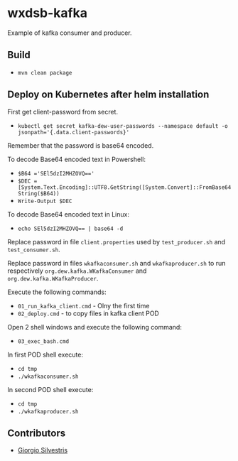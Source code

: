 # wxdsb-kafka

Example of kafka consumer and producer.

## Build

- `mvn clean package`

## Deploy on Kubernetes after helm installation

First get client-password from secret.

- `kubectl get secret kafka-dew-user-passwords --namespace default -o jsonpath='{.data.client-passwords}'`

Remember that the password is base64 encoded.

To decode Base64 encoded text in Powershell:

- `$B64 ='SEl5dzI2MHZOVQ=='`
- `$DEC = [System.Text.Encoding]::UTF8.GetString([System.Convert]::FromBase64String($B64))`
- `Write-Output $DEC`

To decode Base64 encoded text in Linux:

- `echo SEl5dzI2MHZOVQ== | base64 -d`

Replace password in file `client.properties` used by `test_producer.sh` and `test_consumer.sh`.

Replace password in files `wkafkaconsumer.sh` and `wkafkaproducer.sh` to run respectively `org.dew.kafka.WKafkaConsumer` and `org.dew.kafka.WKafkaProducer`.

Execute the following commands:

- `01_run_kafka_client.cmd` - Olny the first time
- `02_deploy.cmd` - to copy files in kafka client POD

Open 2 shell windows and execute the following command:

- `03_exec_bash.cmd`

In first POD shell execute:

- `cd tmp`
- `./wkafkaconsumer.sh`

In second POD shell execute:

- `cd tmp`
- `./wkafkaproducer.sh`

## Contributors

* [Giorgio Silvestris](https://github.com/giosil)
